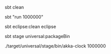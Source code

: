 sbt clean

sbt "run 1000000"

sbt eclipse:clean eclipse

sbt stage universal:packageBin

./target/universal/stage/bin/akka-clock 1000000
